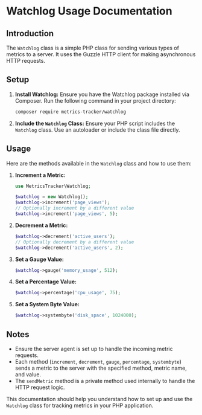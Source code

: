 
# Watchlog Usage Documentation


## Introduction
The `Watchlog` class is a simple PHP class for sending various types of metrics to a server. It uses the Guzzle HTTP client for making asynchronous HTTP requests.

## Setup
1. **Install Watchlog:** Ensure you have the Watchlog package installed via Composer. Run the following command in your project directory:
   ```bash
   composer require metrics-tracker/watchlog
   ```

2. **Include the `Watchlog` Class:**
   Ensure your PHP script includes the `Watchlog` class. Use an autoloader or include the class file directly.

## Usage
Here are the methods available in the `Watchlog` class and how to use them:

1. **Increment a Metric:**
   ```php
   use MetricsTracker\Watchlog;

   $watchlog = new Watchlog();
   $watchlog->increment('page_views');
   // Optionally increment by a different value
   $watchlog->increment('page_views', 5);
   ```

2. **Decrement a Metric:**
   ```php
   $watchlog->decrement('active_users');
   // Optionally decrement by a different value
   $watchlog->decrement('active_users', 2);
   ```

3. **Set a Gauge Value:**
   ```php
   $watchlog->gauge('memory_usage', 512);
   ```

4. **Set a Percentage Value:**
   ```php
   $watchlog->percentage('cpu_usage', 75);
   ```

5. **Set a System Byte Value:**
   ```php
   $watchlog->systembyte('disk_space', 1024000);
   ```

## Notes
- Ensure the server agent is set up to handle the incoming metric requests.
- Each method (`increment`, `decrement`, `gauge`, `percentage`, `systembyte`) sends a metric to the server with the specified method, metric name, and value.
- The `sendMetric` method is a private method used internally to handle the HTTP request logic.

This documentation should help you understand how to set up and use the `Watchlog` class for tracking metrics in your PHP application.
